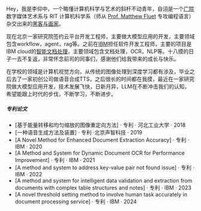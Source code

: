 Hey，我是李仰中，一个略懂计算机科学与艺术的斜杆不动青年，自诩是一个[广院](https://baike.baidu.com/item/%E4%B8%AD%E5%9B%BD%E4%BC%A0%E5%AA%92%E5%A4%A7%E5%AD%A6)数字媒体艺术系与 RIT 计算机科学系（师从 [Prof. Matthew Fluet](https://www.cs.rit.edu/~mtf/) 专攻编程语言）杂交出来的[黑客与画家](https://book.douban.com/subject/6021440/)。

现在北京一家研究院签约云平台开发工程师，主要做大模型应用的开发，主要领域包含workflow，agent，rag等。之前在[IBM](https://www.ibm.com)担任软件开发工程师，主要的项目是IBM cloud的[智能文档处理](https://www.ibm.com/products/cloud-pak-for-business-automation)，主要领域包含文档处理，OCR，NLP等。十八摸的日子一去不复返，非常怀念前司的同事们，感谢他们给我带来的成长与快乐。

在学校的领域是计算机视觉方向，从传统的图像处理到深度学习都有涉及，毕业之后去了一家初创公司做语音合成TTS，之后很长的时间都在我摸，最近在一家研究院做大模型应用开发，技术发展飞快，日新月异，LLM在不断冲击我们的认知，希望能跟上时代的步伐，不断学习，不断进步。

##### 专利论文

- [基于能量转移和均匀缩放的图像重定向方法] · 专利 · 河北工业大学 · 2018
- [一种语音生成方法及装置] · 专利 ·北京声智科技 · 2019
- [A Novel Method for Enhanced Document Extraction Accuracy] · 专利 · IBM · 2020
- [A Method and System for Dynamic Document OCR for Performance Improvement] · 专利 · IBM · 2021
- [A method and system to address key-value pair not found issue] · 专利 · IBM · 2022
- [A method and system for intelligent data validation and extraction from documents with complex table structures and notes] · 专利 · IBM · 2023
- [A novel threshold setting method to involve human task accurately in document processing service] · 专利 · IBM · 2024




